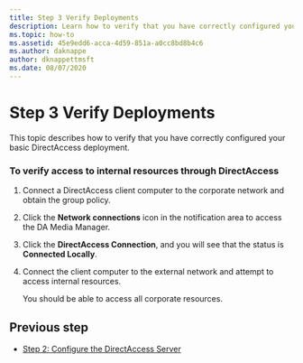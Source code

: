 ```yaml
---
title: Step 3 Verify Deployments
description: Learn how to verify that you have correctly configured your basic DirectAccess deployment.
ms.topic: how-to
ms.assetid: 45e9edd6-acca-4d59-851a-a0cc8bd8b4c6
ms.author: daknappe
author: dknappettmsft
ms.date: 08/07/2020
---
```

# Step 3 Verify Deployments

This topic describes how to verify that you have correctly configured your basic DirectAccess deployment.

### To verify access to internal resources through DirectAccess

1.  Connect a DirectAccess client computer to the corporate network and obtain the group policy.

2.  Click the **Network connections** icon in the notification area to access the DA Media Manager.

3.  Click the **DirectAccess Connection**, and you will see that the status is **Connected Locally**.

4.  Connect the client computer to the external network and attempt to access internal resources.

    You should be able to access all corporate resources.

## <a name="BKMK_Links"></a>Previous step

-   [Step 2: Configure the DirectAccess Server](da-basic-configure-s2-server.md)




